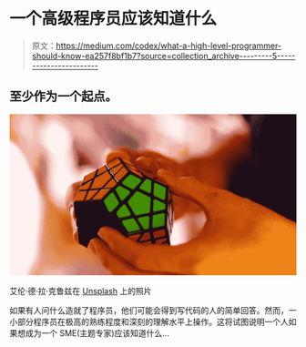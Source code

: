 # 一个高级程序员应该知道什么

> 原文：<https://medium.com/codex/what-a-high-level-programmer-should-know-ea257f8bf1b7?source=collection_archive---------5----------------------->

## 至少作为一个起点。

![](img/7e366d9019afa70f28786f654c5a831e.png)

艾伦·德·拉·克鲁兹在 [Unsplash](https://unsplash.com?utm_source=medium&utm_medium=referral) 上的照片

如果有人问什么造就了程序员，他们可能会得到写代码的人的简单回答。然而，一小部分程序员在极高的熟练程度和深刻的理解水平上操作。这将试图说明一个人如果想成为一个 SME(主题专家)应该知道什么…